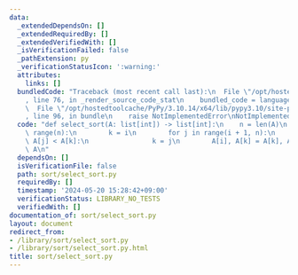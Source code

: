 ```yaml
---
data:
  _extendedDependsOn: []
  _extendedRequiredBy: []
  _extendedVerifiedWith: []
  _isVerificationFailed: false
  _pathExtension: py
  _verificationStatusIcon: ':warning:'
  attributes:
    links: []
  bundledCode: "Traceback (most recent call last):\n  File \"/opt/hostedtoolcache/PyPy/3.10.14/x64/lib/pypy3.10/site-packages/onlinejudge_verify/documentation/build.py\"\
    , line 76, in _render_source_code_stat\n    bundled_code = language.bundle(\n\
    \  File \"/opt/hostedtoolcache/PyPy/3.10.14/x64/lib/pypy3.10/site-packages/onlinejudge_verify/languages/python.py\"\
    , line 96, in bundle\n    raise NotImplementedError\nNotImplementedError\n"
  code: "def select_sort(A: list[int]) -> list[int]:\n    n = len(A)\n    for i in\
    \ range(n):\n        k = i\n        for j in range(i + 1, n):\n            if\
    \ A[j] < A[k]:\n                k = j\n        A[i], A[k] = A[k], A[i]\n    return\
    \ A\n"
  dependsOn: []
  isVerificationFile: false
  path: sort/select_sort.py
  requiredBy: []
  timestamp: '2024-05-20 15:28:42+09:00'
  verificationStatus: LIBRARY_NO_TESTS
  verifiedWith: []
documentation_of: sort/select_sort.py
layout: document
redirect_from:
- /library/sort/select_sort.py
- /library/sort/select_sort.py.html
title: sort/select_sort.py
---
```


